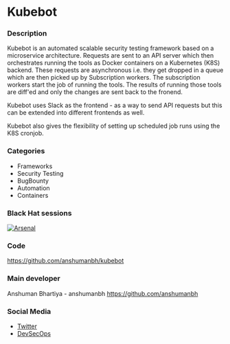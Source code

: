 # Kubebot

### Description
Kubebot is an automated scalable security testing framework based on a microservice architecture. Requests are sent to an API server which then orchestrates running the tools as Docker containers on a Kubernetes (K8S) backend. These requests are asynchronous i.e. they get dropped in a queue which are then picked up by Subscription workers. The subscription workers start the job of running the tools. The results of running those tools are diff'ed and only the changes are sent back to the fronend.

Kubebot uses Slack as the frontend - as a way to send API requests but this can be extended into different frontends as well.

Kubebot also gives the flexibility of setting up scheduled job runs using the K8S cronjob.

### Categories
* Frameworks
* Security Testing
* BugBounty
* Automation
* Containers

### Black Hat sessions
[![Arsenal](https://github.com/toolswatch/badges/blob/master/arsenal/2017.svg)](http://www.toolswatch.org/2017/06/the-black-hat-arsenal-usa-2017-phenomenal-line-up-announced/)

### Code
https://github.com/anshumanbh/kubebot

### Main developer
 Anshuman Bhartiya - anshumanbh https://github.com/anshumanbh

### Social Media
* [Twitter](https://twitter.com/anshuman_bh)
* [DevSecOps](https://github.com/devsecops)
